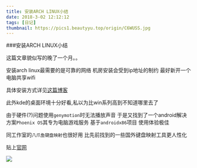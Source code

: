 ```yaml
---
title: 安装ARCH LINUX小结
date: 2018-3-02 12:12:12
tags: [日记]
thumbnail: https://pics1.beautyyu.top/origin/C6WUSS.jpg
---
```




###安装ARCH LINUX小结

这篇文章貌似写的晚了一个月。。

安装arch linux最需要的是可靠的网络 机房安装会受到ip地址的制约 最好新开一个电脑共享wifi

具体安装方式详见[这篇博客](https://pics1.beautyyu.top/origin/arch_install/)

此外kde的桌面环境十分好看,私以为比win系列高到不知道哪里去了

由于硬件(?)问题使用`genymotion`时无法播放声音 于是又找到了一个android解决方案`Phoenix OS`其专为电脑游戏服务 基于`androidx86`项目 使用体验极佳

同工作室的`八爪鱼键盘映射`也很好用 比先前找到的一些国外键盘映射工具更人性化

贴上[官网](http://www.phoenixos.com/)

![](https://pics1.beautyyu.top/origin/C6WUSS.jpg)